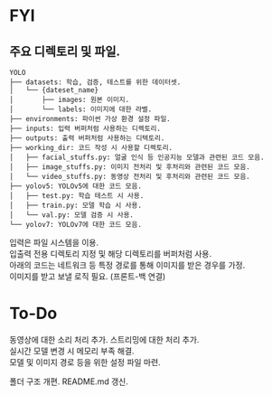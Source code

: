 # **FYI**
## **주요 디렉토리 및 파일.**
```
YOLO
├── datasets: 학습, 검증, 테스트를 위한 데이터셋.
│   └── {dateset_name}
│       ├── images: 원본 이미지.
│       └── labels: 이미지에 대한 라벨.
├── environments: 파이썬 가상 환경 설정 파일.
├── inputs: 입력 버퍼처럼 사용하는 디렉토리.
├── outputs: 출력 버퍼처럼 사용하는 디텍토리.
├── working_dir: 코드 작성 시 사용할 디렉토리.
│   ├── facial_stuffs.py: 얼굴 인식 등 인공지능 모델과 관련된 코드 모음.
│   ├── image_stuffs.py: 이미지 전처리 및 후처리와 관련된 코드 모음.
│   └── video_stuffs.py: 동영상 전처리 및 후처리와 관련된 코드 모음.
├── yolov5: YOLOv5에 대한 코드 모음.
│   ├── test.py: 학습 테스트 시 사용.
│   ├── train.py: 모델 학습 시 사용.
│   └── val.py: 모델 검증 시 사용.
└── yolov7: YOLOv7에 대한 코드 모음.
```

입력은 파일 시스템을 이용.  
입출력 전용 디렉토리 지정 및 해당 디렉토리를 버퍼처럼 사용.  
아래의 코드는 네트워크 등 특정 경로를 통해 이미지를 받은 경우를 가정.  
이미지를 받고 보낼 로직 필요. (프론트-백 연결)  

# **To-Do**
동영상에 대한 소리 처리 추가.
스트리밍에 대한 처리 추가.  
실시간 모델 변경 시 메모리 부족 해결.  
모델 및 이미지 경로 등을 위한 설정 파일 마련.  

폴더 구조 개편.
README.md 갱신.
